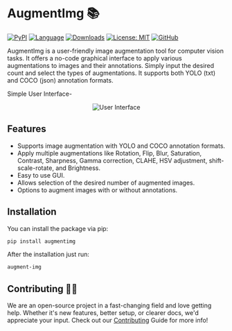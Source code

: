 # AugmentImg 📚

[![PyPI](https://img.shields.io/pypi/v/augmentimg)](https://pypi.org/project/augmentimg/)
[![Language](https://img.shields.io/badge/lang-en-blue.svg)](#)
[![Downloads](https://pepy.tech/badge/augmentimg)](https://pepy.tech/project/augmentimg)
[![License: MIT](https://img.shields.io/badge/License-MIT-yellow.svg)](https://opensource.org/licenses/MIT)
[![GitHub](https://img.shields.io/badge/GitHub-Repository-green)](https://github.com/zamalali/augmentimg)


AugmentImg is a user-friendly image augmentation tool for computer vision tasks. It offers a no-code graphical interface to apply various augmentations to images and their annotations. Simply input the desired count and select the types of augmentations. It supports both YOLO (txt) and COCO (json) annotation formats.

Simple User Interface-
<div align="center">
  <img src="gui.png" alt="User Interface">
</div>


## Features

- Supports image augmentation with YOLO and COCO annotation formats.
- Apply multiple augmentations like Rotation, Flip, Blur, Saturation, Contrast, Sharpness, Gamma correction, CLAHE, HSV adjustment, shift-scale-rotate, and Brightness.
- Easy to use GUI.
- Allows selection of the desired number of augmented images.
- Options to augment images with or without annotations.

## Installation

You can install the package via pip:

```bash
pip install augmentimg
```
After the installation just run:
```bash
augment-img
```

## Contributing 🙋‍♂️
We are an open-source project in a fast-changing field and love getting help. Whether it's new features, better setup, or clearer docs, we'd appreciate your input. Check out our [Contributing](https://github.com/zamalali/AugmentImg/blob/main/CONTRIBUTING.rst)
 Guide for more info!